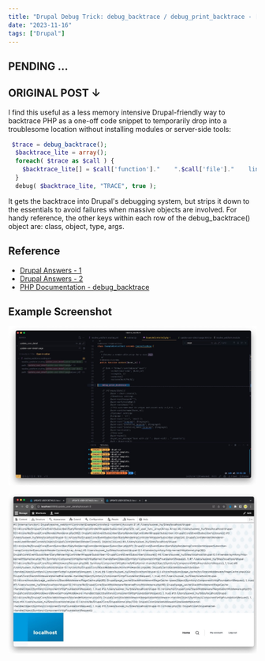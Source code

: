 ```yaml
---
title: "Drupal Debug Trick: debug_backtrace / debug_print_backtrace - [PENDING]"
date: "2023-11-16"
tags: ["Drupal"]
---
```


## PENDING ...



## ORIGINAL POST ↓
I find this useful as a less memory intensive Drupal-friendly way to backtrace PHP as a one-off code snippet to temporarily drop into a troublesome location without installing modules or server-side tools:
```php
 $trace = debug_backtrace();
  $backtrace_lite = array();
  foreach( $trace as $call ) {
    $backtrace_lite[] = $call['function']."    ".$call['file']."    line ".$call['line'];
  }
  debug( $backtrace_lite, "TRACE", true );
```

It gets the backtrace into Drupal's debugging system, but strips it down to the essentials to avoid failures when massive objects are involved. For handy reference, the other keys within each row of the debug_backtrace() object are: class, object, type, args.

## Reference

- [Drupal Answers - 1](https://drupal.stackexchange.com/questions/195219/how-to-get-a-backtrace-in-drupal-without-problems-like-out-of-memory-when-huge)
- [Drupal Answers - 2](https://drupal.stackexchange.com/questions/239099/how-to-use-dddebug-backtrace-for-an-error-debugging)
- [PHP Documentation - debug_backtrace](https://www.php.net/manual/en/function.debug-backtrace.php)


## Example Screenshot

![2023.11.16 - 161209](2023.11.16%20-%20161209.jpg)

![2023.11.16 - 161203](2023.11.16%20-%20161203.jpg)